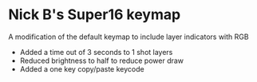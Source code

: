 # Nick B's Super16 keymap

A modification of the default keymap to include layer indicators with RGB
* Added a time out of 3 seconds to 1 shot layers
* Reduced brightness to half to reduce power draw
* Added a one key copy/paste keycode  
